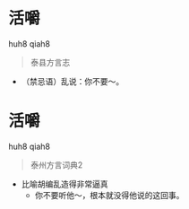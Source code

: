 # 活嚼
huh8 qiah8
> 泰县方言志
- （禁忌语）乱说：你不要～。


# 活嚼
huh8 qiah8
> 泰州方言词典2
- 比喻胡编乱造得非常逼真
  - 你不要听他～，根本就没得他说的这回事。
